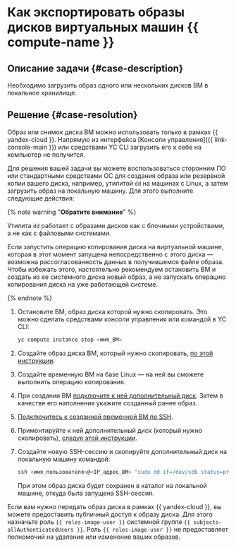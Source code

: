 # Как экспортировать образы дисков виртуальных машин {{ compute-name }}


## Описание задачи {#case-description}

Необходимо загрузить образ одного или нескольких дисков ВМ в локальное хранилище.

## Решение {#case-resolution}

Образ или снимок диска ВМ можно использовать только в рамках {{ yandex-cloud }}.
Напрямую из интерфейса [Консоли управления]({{ link-console-main }}) или средствами YC CLI загрузить его к себе на компьютер не получится.

Для решения вашей задачи вы можете воспользоваться сторонним ПО или стандартными средствами ОС для создания образа или резервной копии вашего диска, например, утилитой `dd` на машинах с Linux, а затем загрузить образ на локальную машину.
Для этого выполните следующие действия:

 {% note warning "**Обратите внимание**" %}
  
  Утилита `dd` работает с образами дисков как с блочными устройствами, а не как с файловыми системами.

  Если запустить операцию копирования диска на виртуальной машине, которая в этот момент запущена непосредственно с этого диска — возможна рассогласованность данных в получившемся файле образа. Чтобы избежать этого, настоятельно рекомендуем остановить ВМ и создать из ее системного диска новый образ, а не запускать операцию копирования диска на уже работающей системе.

 {% endnote %}

1. Остановите ВМ, образ диска которой нужно скопировать. Это можно сделать средствами консоли управления или командой в YC CLI:

   ```bash
   yc compute instance stop <имя_ВМ>
   ```

2. Создайте образ диска ВМ, который нужно скопировать, [по этой инструкции](../../../compute/operations/image-create/create-from-disk).

3. Создайте временную ВМ на базе Linux — на ней вы сможете выполнить операцию копирования.

4. При создании ВМ [подключите к ней дополнительный диск](../../../compute/operations/vm-control/vm-attach-disk).
   Затем в качестве его наполнения укажите созданный ранее образ.

5. [Подключитесь к созданной временной ВМ по SSH](../../../compute/operations/vm-connect/ssh).

6. Примонтируйте к ней дополнительный диск (который нужно скопировать), [следуя этой инструкции](../../../compute/operations/vm-control/vm-attach-disk#mount-disk-and-fix-uuid).

7. Создайте новую SSH-сессию и скопируйте дополнительный диск на локальную машину командой:

   ```bash
   ssh <имя_пользователя>@<IP_адрес_ВМ> "sudo dd if=/dev/sdb status=progress | gzip -c" > sda.img.gz
   ```

   При этом образ диска будет сохранен в каталог на локальной машине, откуда была запущена SSH-сессия.

Если вам нужно передать образ диска в рамках {{ yandex-cloud }}, вы можете предоставить публичный доступ к образу диска. 
Для этого назначьте роль `{{ roles-image-user }}` системной группе `{{ subjects-allAuthenticatedUsers }}`. Роль `{{ roles-image-user }}` не предоставляет полномочий на удаление или изменение ваших образов.
